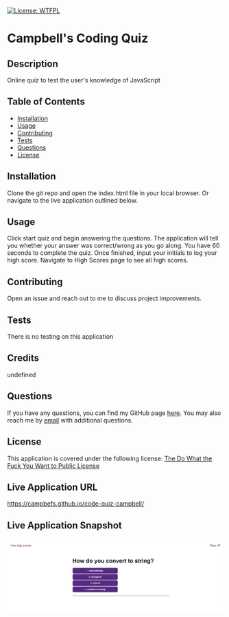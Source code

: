 
  [![License: WTFPL](https://img.shields.io/badge/License-WTFPL-brightgreen.svg)](http://www.wtfpl.net/about/)

  # Campbell's Coding Quiz

  ## Description
  Online quiz to test the user's knowledge of JavaScript


  ## Table of Contents

  * [Installation](#installation)
  * [Usage](#usage)
  * [Contributing](#contributing)
  * [Tests](#tests)
  * [Questions](#questions)
  * [License](#license)

  ## Installation
  Clone the git repo and open the index.html file in your local browser. Or navigate to the live application outlined below.

  ## Usage
  Click start quiz and begin answering the questions. The application will tell you whether your answer was correct/wrong as you go along. You have 60 seconds to complete the quiz. Once finished, input your initials to log your high score. Navigate to High Scores page to see all high scores.

  ## Contributing
  Open an issue and reach out to me to discuss project improvements.

  ## Tests
  There is no testing on this application

  ## Credits
  undefined

  ## Questions
  If you have any questions, you can find my GitHub page [here](https://github.com/campbefs). You may also reach me by [email](mailto:campbefs@gmail.com) with additional questions.

  ## License
  This application is covered under the following license: [The Do What the Fuck You Want to Public License](http://www.wtfpl.net/about/)

  ## Live Application URL
  https://campbefs.github.io/code-quiz-campbell/
  
  ## Live Application Snapshot
  ![alt text](./assets/images/code-quiz.JPG 'Live Application Screenshot')